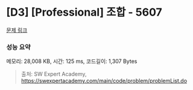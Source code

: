 # [D3] [Professional] 조합 - 5607 

[문제 링크](https://swexpertacademy.com/main/code/problem/problemDetail.do?contestProbId=AWXGKdbqczEDFAUo) 

### 성능 요약

메모리: 28,008 KB, 시간: 125 ms, 코드길이: 1,307 Bytes



> 출처: SW Expert Academy, https://swexpertacademy.com/main/code/problem/problemList.do